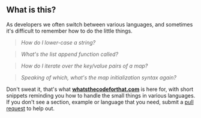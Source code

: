 ## What is this?

As developers we often switch between various languages, and sometimes it's difficult to remember how to do the little things. 

> *How do I lower-case a string?*

> *What's the list append function called?* 

> *How do I iterate over the key/value pairs of a map?*

> *Speaking of which, what's the map initialization syntax again?*

Don't sweat it, that's what **[whatsthecodeforthat.com](https://whatsthecodeforthat.com)** is here for, with short snippets reminding you how to handle the small things in various languages. If you don't see a section, example or language that you need, submit a [pull request](https://github.com/KyleBanks/whatsthecodeforthat.com) to help out.